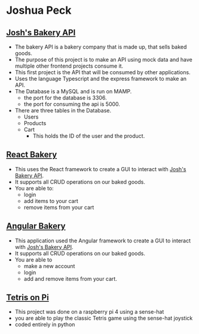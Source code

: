 
# Joshua Peck

## [Josh's Bakery API](https://github.com/Oneshot369/josh-s-Bakery)

- The bakery API is a bakery company that is made up, that sells baked goods.
- The purpose of this project is to make an API using mock data and have multiple other frontend projects consume it. 
- This first project is the API that will be consumed by other applications.
- Uses the language Typescript and the express framework to make an API.
- The Database is a MySQL and is run on MAMP.
  - the port for the database is 3306.
  - the port for consuming the api is 5000.
- There are three tables in the Database.
  - Users
  - Products
  - Cart
    - This holds the ID of the user and the product.


## [React Bakery](https://github.com/Oneshot369/react-bakery)

- This uses the React framework to create a GUI to interact with [Josh's Bakery API](https://github.com/Oneshot369/josh-s-Bakery/tree/main/src).
- It supports all CRUD operations on our baked goods.
- You are able to:
  - login
  - add items to your cart
  - remove items from your cart

## [Angular Bakery](https://github.com/Oneshot369/bakery-app)

- This application used the Angular framework to create a GUI to interact with [Josh's Bakery API](https://github.com/Oneshot369/josh-s-Bakery/tree/main/src).
- It supports all CRUD operations on our baked goods.
- You are able to
  - make a new account
  - login
  - add and remove items from your cart.

## [Tetris on Pi](https://github.com/Oneshot369/Tetris-on-pi)

- This project was done on a raspberry pi 4 using a sense-hat
- you are able to play the classic Tetris game using the sense-hat joystick
- coded entirely in python


